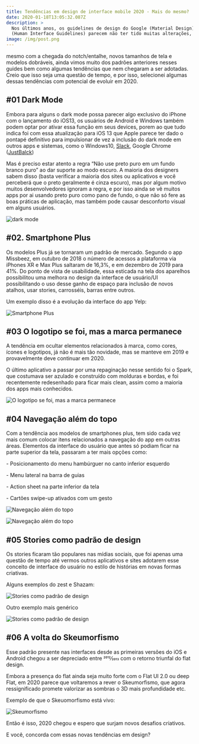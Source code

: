 ```yaml
---
title: Tendências em design de interface mobile 2020 - Mais do mesmo?
date: 2020-01-18T13:05:32.087Z
description: >
  Nos últimos anos, os guidelines de design do Google (Material Design) e Apple
  (Human Interface Guidelines) parecem não ter tido muitas alterações, e...
image: /img/post.png
---
```



mesmo com a chegada do notch/entalhe, novos tamanhos de tela e modelos dobráveis, ainda vimos muito dos padrões anteriores nesses guides bem como algumas tendências que nem chegaram a ser adotadas. Creio que isso seja uma questão de tempo, e por isso, selecionei algumas dessas tendências com potencial de evoluir em 2020.

## \#01 Dark Mode

Embora para alguns o dark mode possa parecer algo exclusivo do iPhone com o lançamento do iOS13, os usuários de Android e Windows também podem optar por ativar essa função em seus devices, porem ao que tudo indica foi com essa atualização para iOS 13 que Apple parece ter dado o pontapé definitivo para impulsionar de vez a inclusão do dark mode em outros apps e sistemas, como o Windows10, [Slack](https://slack.com/intl/pt-br/help/articles/360019434914-Usar-o-modo-escuro-no-Slack), Google Chrome ([JustBalck](https://chrome.google.com/webstore/detail/just-black/aghfnjkcakhmadgdomlmlhhaocbkloab))

Mas é preciso estar atento a regra “Não use preto puro em um fundo branco puro” ao dar suporte ao modo escuro. A maioria dos designers sabem disso (basta verificar a maioria dos sites ou aplicativos e você perceberá que o preto geralmente é cinza escuro), mas por algum motivo muitos desenvolvedores ignoram a regra, e por isso ainda se vê muitos apps por ai usando preto puro como pano de fundo, o que não só fere as boas práticas de aplicação, mas também pode causar desconforto visual em alguns usuários.

![dark mode](/img/0.png "dark mode")

## \#02. Smartphone Plus

Os modelos Plus já se tornaram um padrão de mercado. Segundo o app Missbeez, em outubro de 2018 o número de acessos a plataforma via iPhones XR e Max Plus saltaram de 16,3%, e em dezembro de 2019 para 41%. Do ponto de vista de usabilidade, essa esticada na tela dos aparelhos possibilitou uma melhora no design da interface de usuário/UI possibilitando o uso desse ganho de espaço para inclusão de novos atalhos, usar stories, carrosséis, barras entre outros.

Um exemplo disso é a evolução da interface do app Yelp:

![Smartphone Plus](/img/0-1.png "Smartphone Plus")

## \#03 O logotipo se foi, mas a marca permanece

A tendência em ocultar elementos relacionados à marca, como cores, ícones e logotipos, já não é mais tão novidade, mas se manteve em 2019 e provavelmente deve continuar em 2020.

O último aplicativo a passar por uma repaginação nesse sentido foi o Spark, que costumava ser azulado e construído com molduras e bordas, e foi recentemente redesenhado para ficar mais clean, assim como a maioria dos apps mais conhecidos.

![O logotipo se foi, mas a marca permanece](/img/0-2.png "O logotipo se foi, mas a marca permanece")



## \#04 Navegação além do topo

Com a tendência aos modelos de smartphones plus, tem sido cada vez mais comum colocar itens relacionados a navegação do app em outras áreas. Elementos da interface do usuário que antes só podiam ficar na parte superior da tela, passaram a ter mais opções como:

\- Posicionamento do menu hambúrguer no canto inferior esquerdo

\- Menu lateral na barra de guias

\- Action sheet na parte inferior da tela

\- Cartões swipe-up ativados com um gesto



![Navegação além do topo](/img/0-3.png "Navegação além do topo")



![Navegação além do topo](/img/0-4.png "Navegação além do topo")



## \#05 Stories como padrão de design

Os stories ficaram tão populares nas mídias sociais, que foi apenas uma questão de tempo até vermos outros aplicativos e sites adotarem esse conceito de interface do usuário no estilo de histórias em novas formas criativas.

Alguns exemplos do zest e Shazam:



![Stories como padrão de design](/img/0-5.png "Stories como padrão de design")



Outro exemplo mais genérico



![Stories como padrão de design](/img/0-6.png "Stories como padrão de design")

 

## \#06 A volta do Skeumorfismo

Esse padrão presente nas interfaces desde as primeiras versões do iOS e Android chegou a ser depreciado entre 2012⁄2013 com o retorno triunfal do flat design.

Embora a presença do flat ainda seja muito forte com o Flat UI 2.0 ou deep Flat, em 2020 parece que voltaremos a rever o Skeumorfismo, que agora ressignificado promete valorizar as sombras o 3D mais profundidade etc.

Exemplo de que o Skeuomorfismo está vivo:



![Skeumorfismo](/img/0-7.png "Skeumorfismo")

Então é isso, 2020 chegou e espero que surjam novos desafios criativos.

E você, concorda com essas novas tendências em design?
